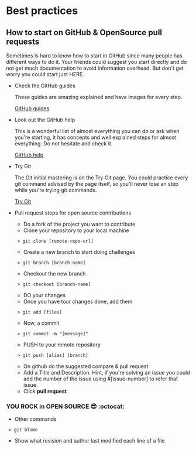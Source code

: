 # Best practices

## How to start on GitHub & OpenSource pull requests

Sometimes is hard to know how to start in GitHub since many people has different ways to do it. Your friends could suggest you start directly and do not get much documentation to avoid information overhead. But don't get worry you could start just HERE.



* Check the GitHub guides

  These guides are amazing explained and have images for every step.

  [GitHub guides](https://guides.github.com/)

* Look out the GitHub help

    This is a wonderful list of almost everything you can do or ask when you're starting, it has concepts and well explained steps for almost everything. Do not hesitate and check it.

    [GitHub help](https://help.github.com/)

* Try Git

    The Git initial mastering is on the Try Git page. You could practice every git command advised by the page itself, so you'll never lose an step while you're trying git commands.

    [Try Git](https://try.github.io/levels/1/challenges/13)

* Pull request steps for open source contributions
  - Do a fork of the project you want to contribute
  - Clone your repository to your local machine  
  ```
   > git clone [remote-repo-url]
  ```
  - Create a new branch to start doing challenges
  ```
   > git branch [branch-name]
  ```
  - Checkout the new branch
  ```
   > git checkout [branch-name]
  ```
  - DO your changes
  - Once you have tour changes done, add them
  ```
   > git add [files]
  ```
  - Now, a commit
  ```
   > git commit -m "[message]"
  ```
  - PUSH to your remote repository
  ```
   > git push [alias] [branch]
  ```
  - On github do the suggested compare & pull request
  - Add a Title and Description. Hint, if you're solving an issue you could add the number of the issue using #[issue-number] to refer that issue.
  - Click **pull request**

### YOU ROCK in OPEN SOURCE :sunglasses: :octocat:


* Other commands

```
 > git blame
```
- Show what revision and author last modified each line of a file
